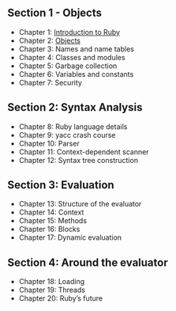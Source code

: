 
## Section 1 - Objects

 * Chapter 1: [Introduction to Ruby](/ruby_intro)
 * Chapter 2: [Objects](/objects)
 * Chapter 3: Names and name tables
 * Chapter 4: Classes and modules
 * Chapter 5: Garbage collection
 * Chapter 6: Variables and constants
 * Chapter 7: Security

## Section 2: Syntax Analysis

 * Chapter 8: Ruby language details
 * Chapter 9: yacc crash course
 * Chapter 10: Parser
 * Chapter 11: Context-dependent scanner
 * Chapter 12: Syntax tree construction

## Section 3: Evaluation

 * Chapter 13: Structure of the evaluator
 * Chapter 14: Context
 * Chapter 15: Methods
 * Chapter 16: Blocks
 * Chapter 17: Dynamic evaluation

## Section 4: Around the evaluator

 * Chapter 18: Loading
 * Chapter 19: Threads
 * Chapter 20: Ruby’s future

